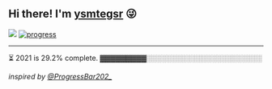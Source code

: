 ## Hi there! I'm [ysmtegsr](https://ysmtegsr.com/about?to=github) :stuck_out_tongue_winking_eye:

![](https://komarev.com/ghpvc/?username=ysmtegsr&style=flat-square&label=visitors&color=05122A)
[![progress](https://github.com/ysmtegsr/ysmtegsr/actions/workflows/progress.yml/badge.svg)](https://github.com/ysmtegsr/ysmtegsr/actions/workflows/progress.yml)

---

⏳ 2021 is 29.2% complete.
▓▓▓▓▓▓▓▓▓░░░░░░░░░░░░░░░░░░░░░░░

*inspired by [@ProgressBar202_](https://twitter.com/ProgressBar202_)*
